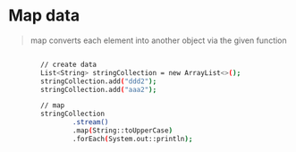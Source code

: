 # Map data

> map converts each element into another object via the given function

```bash

        // create data
        List<String> stringCollection = new ArrayList<>();
        stringCollection.add("ddd2");
        stringCollection.add("aaa2");

        // map
        stringCollection
                .stream()
                .map(String::toUpperCase) 
                .forEach(System.out::println);


```